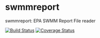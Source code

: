 # swmmreport
swmmreport: EPA SWMM Report File reader

[![Build Status](https://travis-ci.org/lucashtnguyen/swmmreport.svg?branch=master)](https://travis-ci.org/lucashtnguyen/swmmreport)
[![Coverage Status](https://coveralls.io/repos/lucashtnguyen/swmmreport/badge.svg?branch=master)](https://coveralls.io/r/lucashtnguyen/swmmreport?branch=master)